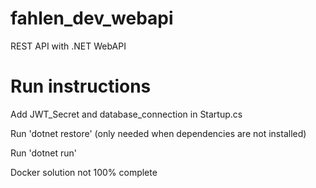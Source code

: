 # fahlen_dev_webapi
REST API with .NET WebAPI

# Run instructions
Add JWT_Secret and database_connection in Startup.cs

Run 'dotnet restore' (only needed when dependencies are not installed)

Run 'dotnet run'

Docker solution not 100% complete